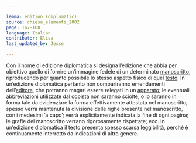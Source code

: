 ```yaml
---

lemma: edition (diplomatic)
source: chiesa_elementi_2002
page: 167-168
language: Italian
contributor: Elisa
last_updated_by: Jesse

---
```


Con il nome di edizione diplomatica si designa l’edizione che abbia per obiettivo quello di fornire un’immagine fedele di un determinato [manoscritto](manuscript.html), riproducendo per quanto possibile lo stesso aspetto fisico di quel [testo](text.html). In un’edizione diplomatica pertanto non compariranno emendamenti dell’[editore](editorScholarly.html), che potranno magari essere relegati in un [apparato](apparatusCritical.html); le eventuali [abbreviazioni](abbreviation.html) utilizzate dal copista non saranno sciolte, o lo saranno in forma tale da evidenziare la forma effettivamente attestata nel manoscritto; spesso verrà mantenuta la divisione delle righe presente nel manoscritto, con i medesimi ‘a capo’; verrà esplicitamente indicata la fine di ogni pagina; le grafie del manoscritto verrano rigorosamente rispettate; ecc. In un’edizione diplomatica il testo presenta spesso scarsa leggibilità, perché è continuamente interrotto da indicazioni di altro genere.
